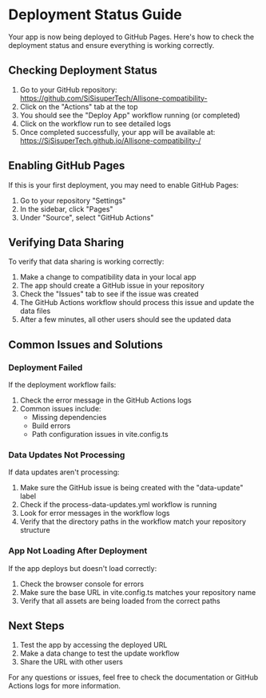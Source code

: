 # Deployment Status Guide

Your app is now being deployed to GitHub Pages. Here's how to check the deployment status and ensure everything is working correctly.

## Checking Deployment Status

1. Go to your GitHub repository: https://github.com/SiSisuperTech/Allisone-compatibility-
2. Click on the "Actions" tab at the top
3. You should see the "Deploy App" workflow running (or completed)
4. Click on the workflow run to see detailed logs
5. Once completed successfully, your app will be available at: 
   https://SiSisuperTech.github.io/Allisone-compatibility-/

## Enabling GitHub Pages

If this is your first deployment, you may need to enable GitHub Pages:

1. Go to your repository "Settings"
2. In the sidebar, click "Pages"
3. Under "Source", select "GitHub Actions"

## Verifying Data Sharing

To verify that data sharing is working correctly:

1. Make a change to compatibility data in your local app
2. The app should create a GitHub issue in your repository
3. Check the "Issues" tab to see if the issue was created
4. The GitHub Actions workflow should process this issue and update the data files
5. After a few minutes, all other users should see the updated data

## Common Issues and Solutions

### Deployment Failed

If the deployment workflow fails:

1. Check the error message in the GitHub Actions logs
2. Common issues include:
   - Missing dependencies
   - Build errors
   - Path configuration issues in vite.config.ts

### Data Updates Not Processing

If data updates aren't processing:

1. Make sure the GitHub issue is being created with the "data-update" label
2. Check if the process-data-updates.yml workflow is running
3. Look for error messages in the workflow logs
4. Verify that the directory paths in the workflow match your repository structure

### App Not Loading After Deployment

If the app deploys but doesn't load correctly:

1. Check the browser console for errors
2. Make sure the base URL in vite.config.ts matches your repository name
3. Verify that all assets are being loaded from the correct paths

## Next Steps

1. Test the app by accessing the deployed URL
2. Make a data change to test the update workflow
3. Share the URL with other users

For any questions or issues, feel free to check the documentation or GitHub Actions logs for more information.
